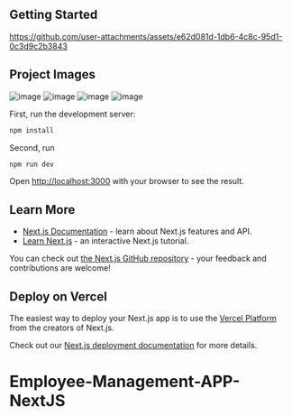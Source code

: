 
## Getting Started

https://github.com/user-attachments/assets/e62d081d-1db6-4c8c-95d1-0c3d9c2b3843
## Project Images
![image](https://github.com/user-attachments/assets/45c3b0a8-7bc8-4e82-8ab9-cae785f344f2)
![image](https://github.com/user-attachments/assets/b7d2c5a8-7674-4708-9a0e-7f7090431b95)
![image](https://github.com/user-attachments/assets/7954ad2e-5859-4b62-82cc-e02b0627cb5f)
![image](https://github.com/user-attachments/assets/418b1fb2-d9d0-4377-933d-294f77b3ce79)


First, run the development server:
```bash
npm install
```
Second, run
```bash
npm run dev
```

Open [http://localhost:3000](http://localhost:3000) with your browser to see the result.

## Learn More


- [Next.js Documentation](https://nextjs.org/docs) - learn about Next.js features and API.
- [Learn Next.js](https://nextjs.org/learn) - an interactive Next.js tutorial.

You can check out [the Next.js GitHub repository](https://github.com/vercel/next.js/) - your feedback and contributions are welcome!

## Deploy on Vercel

The easiest way to deploy your Next.js app is to use the [Vercel Platform](https://vercel.com/new?utm_medium=default-template&filter=next.js&utm_source=create-next-app&utm_campaign=create-next-app-readme) from the creators of Next.js.

Check out our [Next.js deployment documentation](https://nextjs.org/docs/deployment) for more details.
# Employee-Management-APP-NextJS
